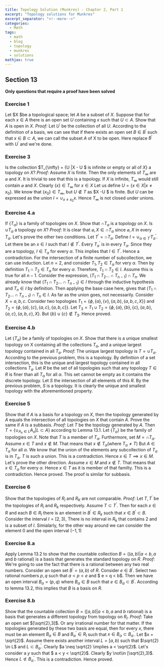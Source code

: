 ```yaml
---
title: Topology Solution (Munkres) - Chapter 2, Part 1
excerpt: "Topology solutions for Munkres"
excerpt_separator: "<!--more-->"
categories:
  - Math
tags:
  - math
  - blog
  - topology
  - munkres
  - solutions
mathjax: true
---
```


## Section 13
**Only questions that require a proof  have been solved**
### Exercise 1
Let $X $be a topological space; let $A$ be a subset of $X$. Suppose that for each $x \in A$
there is an open set $U$ containing $x$ such that $U \subset A$. Show that $A$ is open in $X$.
*Proof:*
Let $U^{'}$ be the collection of all $U$. According to the definition of a basis, we can see that if there exists an open set $B \in B^{'}$ such that $x \in B \subset A$, we can call the subset $A$ of X to be open. Here replace $B^{'}$ with $U^{'}$ and we're done.
### Exercise 3
Is the collection $T_{\infty} = \{U |X - U $ is infinite or empty or all of $X\}$ a topology on $X$?
*Proof:*
Assume $X$ is finite. Then the only elements of $T_{\infty}$ are $\varnothing$ and $X$. It is trivial to see that this is a topology. If $X$ is infinite, $T_{\infty}$ would still contain $\varnothing$ and $X$. Clearly $\{x\} \in T_{\infty}$ for $x \in X$ Let us define $U = \{x \in X | x \neq x_{0}\}$. We know that $\{x_{0}\} \in T_{\infty}$, but $U \not\in T$ as $X -U $ is finite. But $U$ can be expressed as the union $I = \cup_{x \neq x_{0}} x$. Hence $T_{\infty}$ is not closed under unions.
### Exercise 4.a
If $\{T_{\alpha}\}$ is a family of topologies on $X$. Show that $\cap T_{\alpha}$ is a topology on $X$. Is $\cup T_{\alpha}$ a topology on $X$?
*Proof:* 
It is clear that $\varnothing,X \in \cap T_{\alpha}$ since $\varnothing, X$ in every $T_{\alpha}$. Let's prove the other two conditions. Let $T^{'} = \cap T_{\alpha}$. Define $I = \cup_{\alpha \in T^{'}} T^{'}_{\alpha}$. Let there be an $x \in I$ such that $I \not\in T^{'}$. Every $T^{'}_{\alpha}$ is in every $T_{\alpha}$. Since they are a topology, $I \in T_{\alpha}$ for every $\alpha$. This implies that $I \in T^{'}$. Hence a contradiction. 
For the intersection of a finite number of subcollection, we can use induction. Let $n=2$, and consider $T_{1},T_{2} \in T_{\alpha}$ for very $\alpha$. Then by definition $T_{1} \cap T_{2} \in T_{\alpha}$ for every $\alpha$. Therefore, $T_{1} \cap T_{2} \in I$. Assume this is true for all $n - 1$. Consider the expression, $(T_{1} \cap T_{2} ... \cap T_{n-1}) \cap T_{n}$. We already know that  $(T_{1} \cap T_{2} ... \cap T_{n-1}) \in I$ through the inductive hypothesis and $T_{n} \in I$ by definition. Then applying the base case here, gives that  $(T_{1} \cap T_{2} ... \cap T_{n-1}) \cap T_{n} \in I$.
As far as the union goes, not necessarily. Consider $X = {a,b,c}$. Consider two topologies $T_{1} = \{\phi,\{a\},\{v\},\{a,b\},\{a,b,c,X\}\}$ and $T_{2} = \{\phi,\{a\},\{c\},\{a,c\},\{a,b,c\}\}$. Let $T_{3} = T_{1} \cup T_{2} =  \{\phi,\{a\},\{b\},\{c\},\{a,b\},\{a,c\},\{a,b,c\},X\}$. But $\{b\} \cup \{c\} \not\in T_{3}$. Hence proved.
### Exercise 4.b
Let $\{T_{a}\}$ be a family of topologies on $X$. Show that there is a unique smallest topology on X containing all the collections $T_{a}$, and a unique largest topology contained in all  $T_{a}$.
*Proof:*
The unique largest topology is $T = \cup T_{\alpha}$. According to the previous problem, this is a topology. By definition of a set intersection, this is the unique and largest topology contained in all collections $T_{a}$.
Let $R$ be the set of all topologies such that any topology $T \in R$ is finer than all $T_{\alpha}$ for all $\alpha$. This set cannot be empty as it contains the discrete topology. Let $S$ the intersection of all elements of this $R$. By the previous problem, $S$ is a topology. It is clearly the unique and smallest topology with the aforementioned property.
### Exercise 5
Show that if $A$ is a basis for a topology on $X$, then the topology generated by $A$ equals the intersection of all topologies on $X$ that contain $A$. Prove the same if $A$ is a subbasis.
*Proof:*
Let $T$ be the topology generated by $A$. Then $T = \{\cup_{A_{x} \in L} A_{x} | L \subset A\}$ according to Lemma 13.1. Let $\{T_{\alpha}\}$ be the family of topologies on $X$. Note that $T$ is a member of $T_{\alpha}$. Furthermore, set $M = \cap T_{\alpha}$. Assume $x \in T$ and $x \not\in M$. That means that $x \not\in T_{\alpha} (\text{where } T_{\alpha} \neq T)$ But $A \in T_{\alpha}$ for all $\alpha$. We know that the union of the elements any subcollection of $T_{\alpha}$ is in $T_{\alpha}$. $T$ is such a union. This is a contradiction. Hence $x \in T \implies x \in M$. 
Let's prove the other direction. Assume $x \in M$ and $x \not\in T$. That means that $x \in T_{\alpha}$ for every $\alpha$. Hence $x \in T$ as it is member of that familty. This is a contradiction. Hence proved.
The proof is similar for subbasis.
### Exercise 6
Show that the topologies of $R_{l}$ and $R_{K}$ are not comparable.
*Proof:*
Let $T, T^{'}$ be the topologies of $R_{l}$ and $R_{k}$ respectively. Assume $T \subset T^{'}$. Then for each $x \in R$ and each $B \in R_{l}$ there is an element in $B^{'} \in R_{k}$ such that $x \in B^{'} \subset B$. Consider the interval $I = [2,3)$, There is no interval in $R_{k}$ that contains $2$ and is a subset of $I$.
Simialarly, for the other way around we can consider the element $0$ and the open interval $(-1,1)$
### Exercise 8.a
Apply Lemma 13.2 to show that the countable collection $B = ((a, b) | a < b, a$ and $b$ rational$)$ is a basis that generates the standard topology on $R$.
*Proof:*
We're going to use the fact that there is a rational between any two real numbers. Consider an open set $B^{'} = (a,b)$ of $R$. Consider $e \in B^{'}$. Select two rational numbers $p,q$ such that $a < p < e$ and $ e < q < b$. Then we have an open interval $B_{\alpha} = (p,q)$ where $B_{\alpha} \in B$ such that $e \in B_{\alpha} \subset B^{'}$. According to lemma 13.2, this implies that $B$ is a basis on $R$.
### Exercise 8.b
Show that the countable collection $B = ([a, b) | a < b, a$ and $b$ rational$)$ is a basis that generates a different topology from  topology on $R_{l}$.
*Proof:*
Take an open set $[\sqrt{2},3]$. Or any irrational number for that matter. If the topologies generated by these two basis are equal, then for every $x$, there must be an element $B_{\alpha} \in B$ and $B^{'}_{\alpha} \in R_{l}$ such that $x \in B_{\alpha} \subset B^{'}_{\alpha}$. Let $x = \sqrt{2}$. Assume there exists another interval  $L = [a,b)$ such that $\sqrt{2} \in L$ and $L \subset B^{'}_{\alpha}$. Clearly $a \neq \sqrt{2} \implies a < \sqrt{2}$. Let's consider a $y$ such that $ a < y < \sqrt{2}$. Clearly $y \not\in [\sqrt{2},3)$. Hence $L \not\subset B^{'}_{\alpha}$. This is a contradiction. Hence proved. 